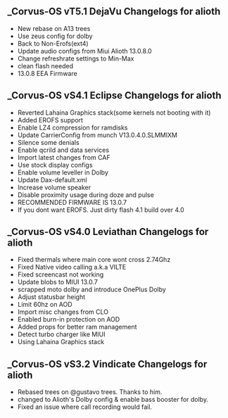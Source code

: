 ## _Corvus-OS vT5.1 DejaVu Changelogs for alioth
- New rebase on A13 trees
- Use zeus config for dolby
- Back to Non-Erofs(ext4)
- Update audio configs from Miui Alioth 13.0.8.0
- Change refreshrate settings to Min-Max
- clean flash needed
- 13.0.8 EEA Firmware

## _Corvus-OS vS4.1 Eclipse Changelogs for alioth
- Reverted Lahaina Graphics stack(some kernels not booting with it)
- Added EROFS support
- Enable LZ4 compression for ramdisks 
- Update CarrierConfig from munch V13.0.4.0.SLMMIXM
- Silence some denials
- Enable qcrild and data services 
- Import latest changes from CAF
- Use stock display configs
- Enable volume leveller in Dolby
- Update Dax-default.xml
- Increase volume speaker
- Disable proximity usage during doze and pulse
- RECOMMENDED FIRMWARE IS 13.0.7
- If you dont want EROFS. Just dirty flash 4.1 build over 4.0

## _Corvus-OS vS4.0 Leviathan Changelogs for alioth
- Fixed thermals where main core wont cross 2.74Ghz
- Fixed Native video calling a.k.a VILTE
- Fixed screencast not working
- Update blobs to MIUI 13.0.7
- scrapped moto dolby and introduce OnePlus Dolby
- Adjust statusbar height
- Limit 60hz on AOD
- Import misc changes from CLO
- Enabled burn-in protection on AOD
- Added props for better ram management
- Detect turbo charger like MIUI
- Using Lahaina Graphics stack

## _Corvus-OS vS3.2 Vindicate Changelogs for alioth
- Rebased trees on @gustavo trees. Thanks to him. 
- changed to Alioth's Dolby config & enable bass booster for dolby. 
- Fixed an issue where call recording would fail.
